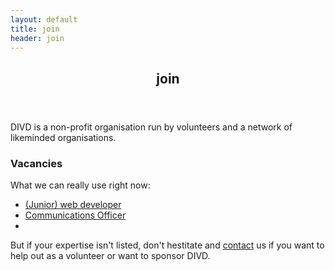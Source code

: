 ```yaml
---
layout: default
title: join
header: join
---
```

<header>
	<h2>join</h2>
</header>
DIVD is a non-profit organisation run by volunteers and a network of likeminded organisations.


### Vacancies

What we can really use right now:

* [(Junior) web developer](https://theorg.com/org/dutch-institute-for-vulnerability-disclosure/jobs/junior-web-developer-61394b86)
* [Communications Officer](https://theorg.com/org/dutch-institute-for-vulnerability-disclosure/jobs/communications-officer-co-8ec2a3ee)
* 
But if your expertise isn't listed, don't hestitate and [contact](https://divd.nl/divd-nl/contact/) us if you want to help out as a volunteer or want to sponsor DIVD.
